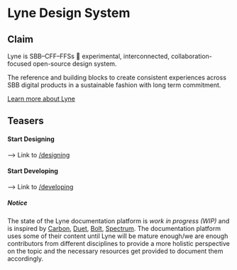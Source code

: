 # Lyne Design System

## Claim

Lyne is SBB–CFF–FFSs <span class="tag is-info">🧪 experimental</span>, interconnected, collaboration-focused open-source design system.

The reference and building blocks to create consistent experiences across SBB digital products in a sustainable fashion with long term commitment.

[Learn more about Lyne](https://lyne-documentation.netlify.app/about/)

## Teasers

#### Start Designing
--> Link to [/designing](https://lyne-documentation.netlify.app/designing/)

#### Start Developing
--> Link to [/developing](https://lyne-documentation.netlify.app/developing/)


##### Notice
The state of the Lyne documentation platform is *work in progress (WIP)* and is inspired by [Carbon](https://www.carbondesignsystem.com), [Duet](https://www.duetds.com), [Bolt](https://boltdesignsystem.com), [Spectrum](https://spectrum.adobe.com/). The documentation platform uses some of their content until Lyne will be mature enough/we are enough contributors from different disciplines to provide a more holistic perspective on the topic and the necessary resources get provided to document them accordingly.